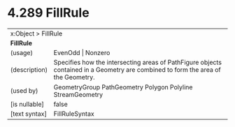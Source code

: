 <html dir="LTR" xmlns:mshelp="http://msdn.microsoft.com/mshelp" xmlns:ddue="http://ddue.schemas.microsoft.com/authoring/2003/5" xmlns:xlink="http://www.w3.org/1999/xlink" xmlns:tool="http://www.microsoft.com/tooltip">

<body>
 <input type="hidden" id="userDataCache" class="userDataStyle">
 <input type="hidden" id="hiddenScrollOffset">
 <img id="dropDownImage" style="display:none; height:0; width:0;" src="../local/drpdown.gif">
 <img id="dropDownHoverImage" style="display:none; height:0; width:0;" src="../local/drpdown_orange.gif">
 <img id="collapseImage" style="display:none; height:0; width:0;" src="../local/collapse.gif">
 <img id="expandImage" style="display:none; height:0; width:0;" src="../local/exp.gif">
 <img id="collapseAllImage" style="display:none; height:0; width:0;" src="../local/collall.gif">
 <img id="expandAllImage" style="display:none; height:0; width:0;" src="../local/expall.gif">
 <img id="copyImage" style="display:none; height:0; width:0;" src="../local/copycode.gif">
 <img id="copyHoverImage" style="display:none; height:0; width:0;" src="../local/copycodeHighlight.gif">
 <div id="header"><h1 class="heading">4.289 FillRule</h1></div>

 <div id="mainSection">
 <div id="mainBody">
 <div id="allHistory" class="saveHistory" onsave="saveAll()" onload="loadAll()"></div>
 <p xmlns:wsd="http://wsdev.schemas.microsoft.com/authoring/2008/2" xmlns:msxsl="urn:schemas-microsoft-com:xslt" xmlns:script="urn:script" xmlns:build="urn:build">
 </p>
 <div id="sectionSection0" class="section" name="collapseableSection">
 <content xmlns="http://ddue.schemas.microsoft.com/authoring/2003/5" xmlns:wsd="http://wsdev.schemas.microsoft.com/authoring/2008/2" xmlns:msxsl="urn:schemas-microsoft-com:xslt" xmlns:script="urn:script" xmlns:build="urn:build">
 </content>
 </div>
 <div id="sectionSection1" class="section" name="collapseableSection">
 <content xmlns="http://ddue.schemas.microsoft.com/authoring/2003/5" xmlns:wsd="http://wsdev.schemas.microsoft.com/authoring/2008/2" xmlns:msxsl="urn:schemas-microsoft-com:xslt" xmlns:script="urn:script" xmlns:build="urn:build">
 <table class="ProtocolAuthoredTable" xmlns="">
 <tr><td colspan="2">
<mshelp:link keywords="86913f34-aa06-4c94-9f09-83936a822fd8" tabindex="0">x:Object</mshelp:link> &gt; <mshelp:link keywords="c47b2f5f-eb0b-4211-85a5-ca4d1c1a1e64" tabindex="0">FillRule</mshelp:link> </td>
 </tr>
 <tr><td colspan="2">
 <b>
FillRule </b>
 </td>
 </tr>
 <tr><td><div class="indent0">(usage)</div></td>
 <td><mshelp:link keywords="11d5f7cb-344d-4e4e-8508-a09f62f2e944" tabindex="0">EvenOdd</mshelp:link> | <mshelp:link keywords="11d5f7cb-344d-4e4e-8508-a09f62f2e944" tabindex="0">Nonzero</mshelp:link> </td>
 </tr>
 <tr><td><div class="indent0">(description)</div></td>
 <td>Specifies how the intersecting areas of PathFigure objects contained in a Geometry are combined to form the area of the Geometry. </td>
 </tr>
 <tr><td><div class="indent0">(used by)</div></td>
 <td><mshelp:link keywords="eda561ba-1d8f-4e25-82ed-108ea9157829" tabindex="0">GeometryGroup</mshelp:link> <mshelp:link keywords="c79b6e0d-f9a0-4ebf-90f8-c214987af3bf" tabindex="0">PathGeometry</mshelp:link> <mshelp:link keywords="992e786a-220f-4b5f-95dc-6b0784fc35c5" tabindex="0">Polygon</mshelp:link> <mshelp:link keywords="663b6b87-d7e3-48d2-bcde-95daf4ed0523" tabindex="0">Polyline</mshelp:link> <mshelp:link keywords="79226089-258e-4206-aff5-c5064339bfa4" tabindex="0">StreamGeometry</mshelp:link> </td>
 </tr>
 <tr><td><div class="indent0">[is nullable]</div></td>
 <td>false </td>
 </tr>
 <tr><td><div class="indent0">[text syntax]</div></td>
 <td><mshelp:link keywords="11d5f7cb-344d-4e4e-8508-a09f62f2e944" tabindex="0">FillRuleSyntax</mshelp:link> </td>
 </tr>
</table>
 </content>
 </div>
 <!--[if gte IE 5]>
 <tool:tip element="languageFilterToolTip" avoidmouse="false"/>
 <![endif]-->
 </div>
 <a name="feedback"></a><span></span>
 </div>
</body></html>
